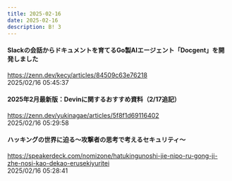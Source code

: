 ```yaml
---
title: 2025-02-16
date: 2025-02-16
description: B! 3
---
```


#### Slackの会話からドキュメントを育てるGo製AIエージェント「Docgent」を開発しました
https://zenn.dev/kecy/articles/84509c63e76218<br>
2025/02/16 05:45:37<br>


#### 2025年2月最新版：Devinに関するおすすめ資料（2/17追記）
https://zenn.dev/yukinagae/articles/5f8f1d69116402<br>
2025/02/16 05:29:58<br>


#### ハッキングの世界に迫る～攻撃者の思考で考えるセキュリティ～
https://speakerdeck.com/nomizone/hatukingunoshi-jie-nipo-ru-gong-ji-zhe-nosi-kao-dekao-erusekiyuritei<br>
2025/02/16 05:28:41<br>


